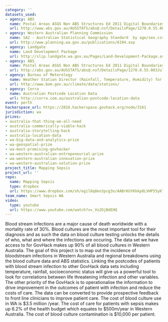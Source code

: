 ```yaml
---
category: ''
datasets_used:
- agency: ABS
  name: Postal Areas ASGS Non ABS Structures Ed 2011 Digital Boundaries in ESRI Shapefile Format
  url: http://www.abs.gov.au/AUSSTATS/abs@.nsf/DetailsPage/1270.0.55.003July%202011?OpenDocument
- agency: Western Australian Planning Commission
  name: SA2 - Australian Statistical Geography Standard  by age/sex.csv
  url: http://www.planning.wa.gov.au/publications/6194.asp
- agency: Landgate
  name: Land Development Package
  url: http://slip.landgate.wa.gov.au/Pages/Land-Development-Package.aspx
- agency: ABS
  name: Postal Areas ASGS Non ABS Structures Ed 2011 Digital Boundaries in ESRI Shapefile Formate
  url: http://abs.gov.au/AUSSTATS/abs@.nsf/DetailsPage/1270.0.55.003July%202011?OpenDocument
- agency: Bureau of Meterology
  name: Weather Station Director (Rainfall, Temperature, Humidity) for selected Weather Stations
  url: http://www.bom.gov.au/climate/data/stations/
- agency: Corra
  name: Australian Postcode Location Data
  url: http://corra.com.au/australian-postcode-location-data
event: perth
hackerspace_url: https://2016.hackerspace.govhack.org/node/3161
jurisdiction: wa
prizes:
- australia-that-thing-we-all-need
- australia-commerically-viable-hack
- australia-storytelling-hack
- australia-location-data
- wa-big-data-and-analytics-prize
- wa-geospatial-prize
- wa-most-promising-govhacker
- wa-western-australian-entrepeneurial-prize
- wa-western-australian-innovation-prize
- wa-western-australian-solution-prize
project_title: Mapping Sepsis
project_url: ''
repo:
  name: Mapping Sepsis
  type: dropbox
  url: https://www.dropbox.com/sh/egil8q8en3pcg3n/AABrKGYKkkp8LVHP55yKlffoa?dl=0
team_name: Smart Sepsis WA
video:
  type: youtube
  url: https://www.youtube.com/watch?v=_Vo2OjBdEHQ
---
```


Blood stream infections are a major cause of death worldwide with a mortality rate of 30%. Blood cultures are the most important tool for their diagnosis and as such the data on blood culture testing unlocks the details of who, what and where the infections are occuring. The data set we have access to for GovHack makes up 90% of all blood cultures in Western Australia. The goal of this project is to map out the incidence of bloodstream infections in Western Australia and regional breakdowns using the blood culture data and ABS statistics. Linking the postcodes of patients with blood stream infection to other GovHack data sets including temperature, rainfall, socioeconomic status will give us a powerful tool to look for correlations between life threatening infection and other variables.
The other priority of the GovHack is to operationalise the information to drive improvement in the outcomes of patient with infection and reduce the costs of care. The data can be converted to provide prospective feedback to front line clinicians to improve patient care.
The cost of blood culture use in WA is $3.5 million /year. The cost of care for patients with sepsis makes up 6.2% of the health budget which equates to $500m/year in Western Australia. The cost of blood culture contamination is $10,000 per patient.